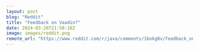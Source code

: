 ```yaml
---
layout: post
blog: "Reddit"
title: "Feedback on Vaadin?"
date: 2024-03-26T21:58:18Z
image: images/reddit.png
remote_url: "https://www.reddit.com/r/java/comments/1bokg8v/feedback_on_vaadin/"
---
```

